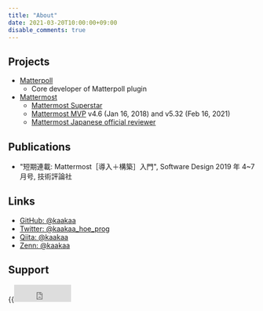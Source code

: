 ```yaml
---
title: "About"
date: 2021-03-20T10:00:00+09:00
disable_comments: true
---
```


## Projects

- [Matterpoll](https://github.com/matterpoll)
  - Core developer of Matterpoll plugin
- [Mattermost](httsp://github.com/)
  - [Mattermost Superstar](https://mattermost.com/superstars/)
  - [Mattermost MVP](https://developers.mattermost.com/contribute/mvp/) v4.6 (Jan 16, 2018) and v5.32 (Feb 16, 2021)
  - [Mattermost Japanese official reviewer](https://handbook.mattermost.com/contributors/contributors/localization#translation-maintenance)

## Publications

- "短期連載: Mattermost［導入＋構築］入門", Software Design 2019 年 4~7 月号, 技術評論社

## Links

- [GitHub: @kaakaa](https://github.com/kaakaa)
- [Twitter: @kaakaa_hoe_prog](https://twitter.com/kaakaa_hoe_prog)
- [Qiita: @kaakaa](https://qiita.com/kaakaa_hoe)
- [Zenn: @kaakaa](https://zenn.dev/kaakaa)

## Support

{{<iframe src="https://github.com/sponsors/kaakaa/button" title="Sponsor kaakaa" height="35" width="116" style="border: 0; background-color: red;">}}
